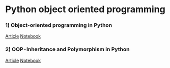 # Python object oriented programming

### 1) Object-oriented programming in Python
[Article](https://medium.com/@domalajayashree/object-oriented-programming-in-python-ceed5576b516)
[Notebook](https://github.com/jayashree8/Python_guide/blob/master/Python%20object%20oriented%20programming/Object-oriented%20programming%20in%C2%A0Python.ipynb)

### 2) OOP - Inheritance and Polymorphism in Python
[Article](https://medium.com/@domalajayashree/oop-inheritance-and-polymorphism-in-python-fd04878e4ffa)
[Notebook](https://github.com/jayashree8/Python_guide/blob/master/Python%20object%20oriented%20programming/OOP%E2%80%8A-%E2%80%8AInheritance%20and%20Polymorphism%20in%C2%A0Python.ipynb)

